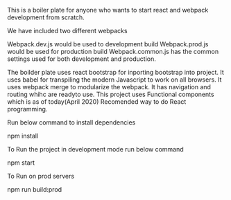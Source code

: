 This is a boiler plate for anyone who wants to start react and webpack development from scratch. 

We have included two different webpacks

Webpack.dev.js would be used to development build 
Webpack.prod.js would be used for production build
Webpack.common.js has the common settings used for both development and production.

The boilder plate uses react bootstrap for inporting bootstrap into project.
It uses babel for transpiling the modern Javascript to work on all browsers.
It uses webpack merge to modularize the webpack.
It has navigation and routing whihc are readyto use.
This project uses Functional components which is as of today(April 2020) Recomended way to do React programming.

Run below command to install dependencies

npm install

To Run the project in development mode run below command

npm start

To Run on prod servers

npm run build:prod
